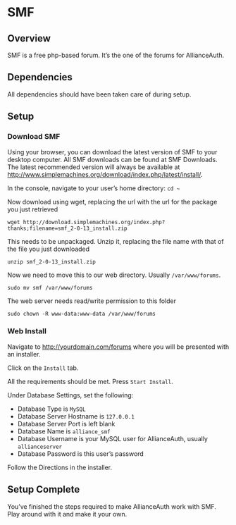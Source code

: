 # SMF

## Overview
SMF is a free php-based forum. It’s the one of the forums for AllianceAuth.

## Dependencies
All dependencies should have been taken care of during setup.

## Setup
### Download SMF
Using your browser, you can download the latest version of SMF to your desktop computer. All SMF downloads can be found at SMF Downloads. The latest recommended version will always be available at http://www.simplemachines.org/download/index.php/latest/install/.

In the console, navigate to your user’s home directory: `cd ~`

Now download using wget, replacing the url with the url for the package you just retrieved

    wget http://download.simplemachines.org/index.php?thanks;filename=smf_2-0-13_install.zip

This needs to be unpackaged. Unzip it, replacing the file name with that of the file you just downloaded

    unzip smf_2-0-13_install.zip

Now we need to move this to our web directory. Usually `/var/www/forums`.

    sudo mv smf /var/www/forums

The web server needs read/write permission to this folder

    sudo chown -R www-data:www-data /var/www/forums

### Web Install
Navigate to http://yourdomain.com/forums where you will be presented with an installer.

Click on the `Install` tab.

All the requirements should be met. Press `Start Install`.

Under Database Settings, set the following:
 - Database Type is `MySQL`
 - Database Server Hostname is `127.0.0.1`
 - Database Server Port is left blank
 - Database Name is `alliance_smf`
 - Database Username is your MySQL user for AllianceAuth, usually `allianceserver`
 - Database Password is this user’s password

Follow the Directions in the installer.


## Setup Complete
You’ve finished the steps required to make AllianceAuth work with SMF. Play around with it and make it your own.
